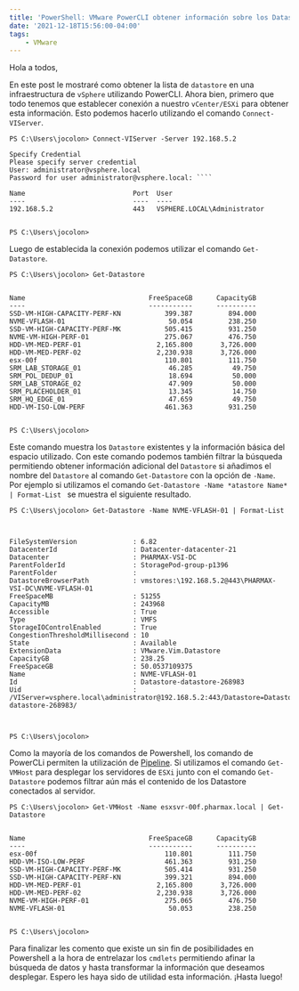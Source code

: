 ```yaml
---
title: 'PowerShell: VMware PowerCLI obtener información sobre los Datastore'
date: '2021-12-18T15:56:00-04:00'
tags:
    - VMware
---
```


Hola a todos,

En este post le mostraré como obtener la lista de `datastore` en una infraestructura de `vSphere` utilizando PowerCLI. Ahora bien, primero que todo tenemos que establecer conexión a nuestro `vCenter/ESXi` para obtener esta información. Esto podemos hacerlo utilizando el comando `Connect-VIServer`.

```text
PS C:\Users\jocolon> Connect-VIServer -Server 192.168.5.2

Specify Credential
Please specify server credential
User: administrator@vsphere.local
Password for user administrator@vsphere.local: ````

Name                           Port  User
----                           ----  ----
192.168.5.2                    443   VSPHERE.LOCAL\Administrator


PS C:\Users\jocolon> 
```

Luego de establecida la conexión podemos utilizar el comando `Get-Datastore`.

```text
PS C:\Users\jocolon> Get-Datastore 


Name                               FreeSpaceGB      CapacityGB
----                               -----------      ----------
SSD-VM-HIGH-CAPACITY-PERF-KN           399.387         894.000
NVME-VFLASH-01                          50.054         238.250
SSD-VM-HIGH-CAPACITY-PERF-MK           505.415         931.250
NVME-VM-HIGH-PERF-01                   275.067         476.750
HDD-VM-MED-PERF-01                   2,165.800       3,726.000
HDD-VM-MED-PERF-02                   2,230.938       3,726.000
esx-00f                                110.801         111.750
SRM_LAB_STORAGE_01                      46.285          49.750
SRM_POL_DEDUP_01                        18.694          50.000
SRM_LAB_STORAGE_02                      47.909          50.000
SRM_PLACEHOLDER_01                      13.345          14.750
SRM_HQ_EDGE_01                          47.659          49.750
HDD-VM-ISO-LOW-PERF                    461.363         931.250


PS C:\Users\jocolon>
```

Este comando muestra los `Datastore` existentes y la información básica del espacio utilizado. Con este comando podemos también filtrar la búsqueda permitiendo obtener información adicional del `Datastore` si añadimos el nombre del `Datastore` al comando `Get-Datastore` con la opción de `-Name`. Por ejemplo si utilizamos el comando `Get-Datastore -Name *atastore Name* | Format-List ` se muestra el siguiente resultado.

```text
PS C:\Users\jocolon> Get-Datastore -Name NVME-VFLASH-01 | Format-List  



FileSystemVersion              : 6.82
DatacenterId                   : Datacenter-datacenter-21
Datacenter                     : PHARMAX-VSI-DC
ParentFolderId                 : StoragePod-group-p1396
ParentFolder                   :
DatastoreBrowserPath           : vmstores:\192.168.5.2@443\PHARMAX-VSI-DC\NVME-VFLASH-01
FreeSpaceMB                    : 51255
CapacityMB                     : 243968
Accessible                     : True
Type                           : VMFS
StorageIOControlEnabled        : True
CongestionThresholdMillisecond : 10
State                          : Available
ExtensionData                  : VMware.Vim.Datastore
CapacityGB                     : 238.25
FreeSpaceGB                    : 50.0537109375
Name                           : NVME-VFLASH-01
Id                             : Datastore-datastore-268983
Uid                            : /VIServer=vsphere.local\administrator@192.168.5.2:443/Datastore=Datastore-datastore-268983/



PS C:\Users\jocolon>
```

Como la mayoría de los comandos de Powershell, los comando de PowerCLi permiten la utilización de [Pipeline](https://docs.microsoft.com/en-us/powershell/module/microsoft.powershell.core/about/about_pipelines?view=powershell-7.2). Si utilizamos el comando `Get-VMHost` para desplegar los servidores de `ESXi` junto con el comando `Get-Datastore` podemos filtrar aún más el contenido de los Datastore conectados al servidor.

```text
PS C:\Users\jocolon> Get-VMHost -Name esxsvr-00f.pharmax.local | Get-Datastore


Name                               FreeSpaceGB      CapacityGB
----                               -----------      ----------
esx-00f                                110.801         111.750
HDD-VM-ISO-LOW-PERF                    461.363         931.250
SSD-VM-HIGH-CAPACITY-PERF-MK           505.414         931.250
SSD-VM-HIGH-CAPACITY-PERF-KN           399.321         894.000
HDD-VM-MED-PERF-01                   2,165.800       3,726.000
HDD-VM-MED-PERF-02                   2,230.938       3,726.000
NVME-VM-HIGH-PERF-01                   275.065         476.750
NVME-VFLASH-01                          50.053         238.250


PS C:\Users\jocolon>
```

Para finalizar les comento que existe un sin fin de posibilidades en Powershell a la hora de entrelazar los `cmdlets` permitiendo afinar la búsqueda de datos y hasta transformar la información que deseamos desplegar. Espero les haya sido de utilidad esta información. ¡Hasta luego!
